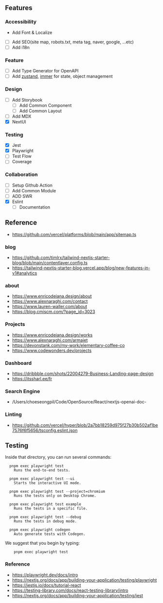 ## Features
### Accessibility
- Add Font & Localize
- [ ] Add SEO(site map, robots.txt, meta tag, naver, google, ...etc)
- [ ] Add i18n

### Feature
- [ ] Add Type Generator for OpenAPI
- [ ] Add [zustand](https://docs.pmnd.rs/zustand/getting-started/introduction), [immer](https://github.com/immerjs/immer) for state, object management

### Design
- [ ] Add Storybook
  - [ ] Add Common Component
  - [ ] Add Common Layout
- [ ] Add MDX
- [x] NextUI

### Testing
- [x] Jest
- [x] Playwright
- [ ] Test Flow
- [ ] Coverage

### Collaboration
- [ ] Setup Github Action
- [ ] Add Common Module
- [ ] ADD SWR
- [x] Eslint
  - [ ] Documentation

## Reference
- https://github.com/vercel/platforms/blob/main/app/sitemap.ts

### blog
- https://github.com/timlrx/tailwind-nextjs-starter-blog/blob/main/contentlayer.config.ts
- https://tailwind-nextjs-starter-blog.vercel.app/blog/new-features-in-v1#analytics

### about
- https://www.enricodeiana.design/about
- https://www.alexnaraghi.com/contact
- https://www.lauren-waller.com/about
- https://blog.cmiscm.com/?page_id=3023


### Projects
- https://www.enricodeiana.design/works
- https://www.alexnaraghi.com/armajet
- https://devonstank.com/my-work/elementary-coffee-co
- https://www.codewonders.dev/projects

### Dashboard
- https://dribbble.com/shots/22004279-Business-Landing-page-design
- https://itssharl.ee/fr


### Search Engine
- /Users/choeseongpil/Code/OpenSource/React/nextjs-openai-doc-
### Linting
- https://github.com/vercel/hyper/blob/2a7bb18259d975f27b30b502af1be7576f6f5656/tsconfig.eslint.json


## Testing
Inside that directory, you can run several commands:
```
  pnpm exec playwright test
    Runs the end-to-end tests.

  pnpm exec playwright test --ui
    Starts the interactive UI mode.

  pnpm exec playwright test --project=chromium
    Runs the tests only on Desktop Chrome.

  pnpm exec playwright test example
    Runs the tests in a specific file.

  pnpm exec playwright test --debug
    Runs the tests in debug mode.

  pnpm exec playwright codegen
    Auto generate tests with Codegen.
```
We suggest that you begin by typing:
```
    pnpm exec playwright test
```
### Reference
- https://playwright.dev/docs/intro
- https://nextjs.org/docs/app/building-your-application/testing/playwright
- https://jestjs.io/docs/tutorial-react
- https://testing-library.com/docs/react-testing-library/intro
- https://nextjs.org/docs/app/building-your-application/testing/jest